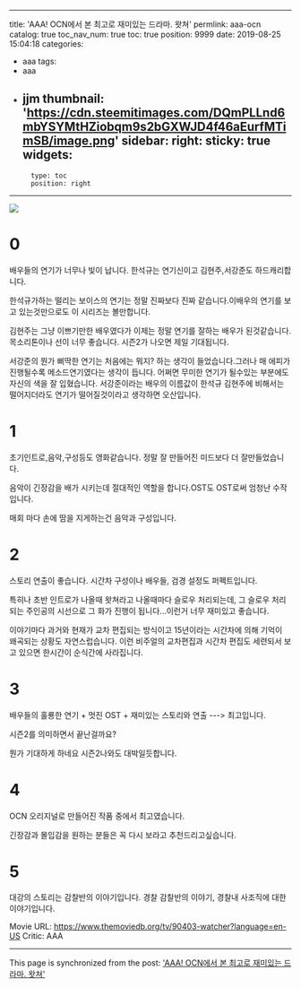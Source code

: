 
---
title: 'AAA! OCN에서 본 최고로 재미있는 드라마. 왓쳐'
permlink: aaa-ocn
catalog: true
toc_nav_num: true
toc: true
position: 9999
date: 2019-08-25 15:04:18
categories:
- aaa
tags:
- aaa
- jjm
thumbnail: 'https://cdn.steemitimages.com/DQmPLLnd6mbYSYMtHZiobqm9s2bGXWJD4f46aEurfMTimSB/image.png'
sidebar:
    right:
        sticky: true
widgets:
    -
        type: toc
        position: right
---


![](https://cdn.steemitimages.com/DQmPLLnd6mbYSYMtHZiobqm9s2bGXWJD4f46aEurfMTimSB/image.png)

# 0
배우들의 연기가 너무나 빛이 납니다. 한석규는 연기신이고 김현주,서강준도 하드캐리합니다.

한석규가하는 떨리는 보이스의 연기는 정말 진짜보다 진짜 같습니다.이배우의 연기를 보고 있는것만으로도 이 시리즈는 볼만합니다.

김현주는 그냥 이쁘기만한 배우였다가 이제는 정말 연기를 잘하는 배우가 된것같습니다. 목소리톤이나 선이 너무 좋습니다. 시즌2가 나오면 제일 기대됩니다.

서강준의 뭔가 삐딱한 연기는 처음에는 뭐지? 하는 생각이 들었습니다.그러나 매 에피가 진행될수록 메소드연기였다는 생각이 듭니다. 어쩌면 무미한 연기가 될수있는 부분에도 자신의 색을 잘 입혔습니다. 서강준이라는 배우의 이름값이  한석규 김현주에 비해서는 떨어지더라도 연기가 떨어질것이라고 생각하면 오산입니다.   

# 1
초기인트로,음악,구성등도 영화같습니다. 정말 잘 만들어진 미드보다 더 잘만들었습니다.

음악이 긴장감을 배가 시키는데 절대적인 역할을 합니다.OST도 OST로써 엄청난 수작입니다.

매회 마다 손에 땀을 지게하는건 음악과 구성입니다.


# 2
스토리 연출이 좋습니다. 시간차 구성이나 배우들, 검경 설정도 퍼펙트입니다.

특히나 초반 인트로가 나올때 왓쳐라고 나올때마다 슬로우 처리되는데, 그 슬로우 처리되는 주인공의 시선으로 그 화가 진행이 됩니다...이런거 너무 재미있고 좋습니다.

이야기마다 과거와 현재가 교차 편집되는 방식이고 15년이라는 시간차에 의해 기억이 왜곡되는 상황도 자연스럽습니다. 이런 비주얼의 교차편집과 시간차 편집도 세련되서 보고 있으면 한시간이 순식간에 사라집니다.

# 3

배우들의 훌룡한 연기 + 멋진 OST  + 재미있는 스토리와 연출 ---> 최고입니다.

시즌2를 의미하면서 끝난걸까요?

뭔가 기대하게 하네요 시즌2나와도 대박일듯합니다.

# 4
OCN 오리지널로 만들어진 작품 중에서 최고였습니다.

긴장감과 몰입감을 원하는 분들은 꼭 다시 보라고 추천드리고싶습니다.

# 5
대강의 스토리는 감찰반의 이야기입니다. 경찰 감찰반의 이야기, 경찰내 사조직에 대한 이야기입니다.





Movie URL: https://www.themoviedb.org/tv/90403-watcher?language=en-US
Critic: AAA

- - -

This page is synchronized from the post: ['AAA! OCN에서 본 최고로 재미있는 드라마. 왓쳐'](https://steemit.com/@virus707/aaa-ocn)
